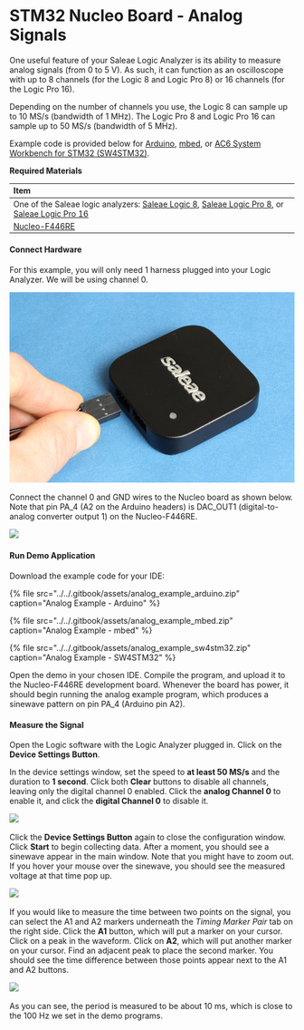 # STM32 Nucleo Board - Analog Signals

One useful feature of your Saleae Logic Analyzer is its ability to measure analog signals \(from 0 to 5 V\). As such, it can function as an oscilloscope with up to 8 channels \(for the Logic 8 and Logic Pro 8\) or 16 channels \(for the Logic Pro 16\).

Depending on the number of channels you use, the Logic 8 can sample up to 10 MS/s \(bandwidth of 1 MHz\). The Logic Pro 8 and Logic Pro 16 can sample up to 50 MS/s \(bandwidth of 5 MHz\).

Example code is provided below for [Arduino](https://www.arduino.cc/), [mbed](https://os.mbed.com/), or [AC6 System Workbench for STM32 \(SW4STM32\)](http://www.openstm32.org/).

**Required Materials**

| Item |
| :--- |
| One of the Saleae logic analyzers: [Saleae Logic 8](https://usd.saleae.com/products/saleae-logic-8), [Saleae Logic Pro 8](https://usd.saleae.com/products/saleae-logic-pro-8), or [Saleae Logic Pro 16](https://usd.saleae.com/products/saleae-logic-pro-16)​ |
| ​[Nucleo-F446RE](https://www.digikey.com/product-detail/en/stmicroelectronics/NUCLEO-F446RE/497-15882-ND/5347712)​ |

#### Connect Hardware <a id="connect-hardware-1"></a>

For this example, you will only need 1 harness plugged into your Logic Analyzer. We will be using channel 0. 

![](../../.gitbook/assets/saleae_harness_1%20%283%29%20%283%29%20%283%29%20%283%29%20%283%29%20%282%29%20%283%29.jpg)

Connect the channel 0 and GND wires to the Nucleo board as shown below. Note that pin PA\_4 \(A2 on the Arduino headers\) is DAC\_OUT1 \(digital-to-analog converter output 1\) on the Nucleo-F446RE.

![](../../.gitbook/assets/dac_circuit_fritzing%20%281%29.png)

#### Run Demo Application <a id="run-demo-application-1"></a>

Download the example code for your IDE:

{% file src="../../.gitbook/assets/analog\_example\_arduino.zip" caption="Analog Example - Arduino" %}

{% file src="../../.gitbook/assets/analog\_example\_mbed.zip" caption="Analog Example - mbed" %}

{% file src="../../.gitbook/assets/analog\_example\_sw4stm32.zip" caption="Analog Example - SW4STM32" %}

Open the demo in your chosen IDE. Compile the program, and upload it to the Nucleo-F446RE development board. Whenever the board has power, it should begin running the analog example program, which produces a sinewave pattern on pin PA\_4 \(Arduino pin A2\).

#### Measure the Signal <a id="measure-the-signal"></a>

Open the Logic software with the Logic Analyzer plugged in. Click on the **Device Settings Button**.

In the device settings window, set the speed to **at least 50 MS/s** and the duration to **1 second**. Click both **Clear** buttons to disable all channels, leaving only the digital channel 0 enabled. Click the **analog Channel 0** to enable it, and click the **digital Channel 0** to disable it.

![](../../.gitbook/assets/screen_12.png)

Click the **Device Settings Button** again to close the configuration window. Click **Start** to begin collecting data. After a moment, you should see a sinewave appear in the main window. Note that you might have to zoom out. If you hover your mouse over the sinewave, you should see the measured voltage at that time pop up.

![](../../.gitbook/assets/screen_13.png)

If you would like to measure the time between two points on the signal, you can select the A1 and A2 markers underneath the _Timing Marker Pair_ tab on the right side. Click the **A1** button, which will put a marker on your cursor. Click on a peak in the waveform. Click on **A2**, which will put another marker on your cursor. Find an adjacent peak to place the second marker. You should see the time difference between those points appear next to the A1 and A2 buttons.

![](../../.gitbook/assets/screen_14.png)

As you can see, the period is measured to be about 10 ms, which is close to the 100 Hz we set in the demo programs.

